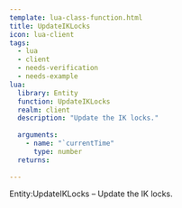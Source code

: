 ```yaml
---
template: lua-class-function.html
title: UpdateIKLocks
icon: lua-client
tags:
  - lua
  - client
  - needs-verification
  - needs-example
lua:
  library: Entity
  function: UpdateIKLocks
  realm: client
  description: "Update the IK locks."
  
  arguments:
    - name: "`currentTime"
      type: number
  returns:
    
---
```


<div class="lua__search__keywords">
Entity:UpdateIKLocks &#x2013; Update the IK locks.
</div>
